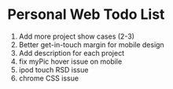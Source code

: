 # Personal Web Todo List
1. Add more project show cases (2-3)
2. Better get-in-touch margin for mobile design
3. Add description for each project
4. fix myPic hover issue on mobile
5. ipod touch RSD issue
6. chrome CSS issue